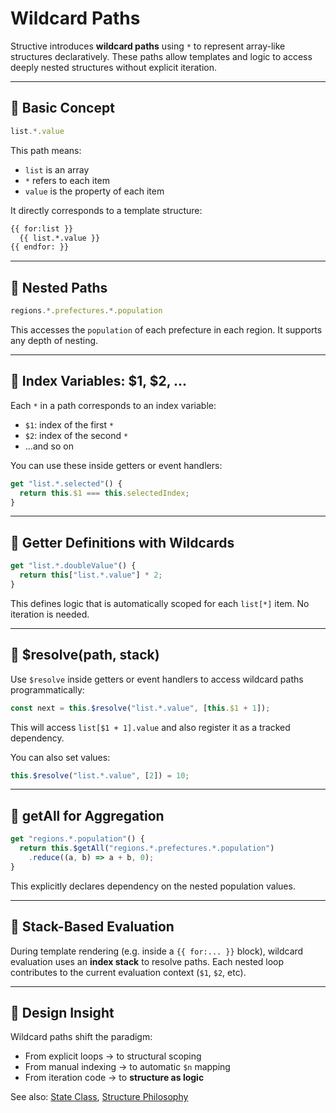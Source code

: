 # Wildcard Paths

Structive introduces **wildcard paths** using `*` to represent array-like structures declaratively. These paths allow templates and logic to access deeply nested structures without explicit iteration.

---

## 🔹 Basic Concept

```ts
list.*.value
```

This path means:
- `list` is an array
- `*` refers to each item
- `value` is the property of each item

It directly corresponds to a template structure:

```html
{{ for:list }}
  {{ list.*.value }}
{{ endfor: }}
```

---

## 🔄 Nested Paths

```ts
regions.*.prefectures.*.population
```

This accesses the `population` of each prefecture in each region. It supports any depth of nesting.

---

## 🔢 Index Variables: $1, $2, ...

Each `*` in a path corresponds to an index variable:

- `$1`: index of the first `*`
- `$2`: index of the second `*`
- ...and so on

You can use these inside getters or event handlers:

```ts
get "list.*.selected"() {
  return this.$1 === this.selectedIndex;
}
```

---

## 🧠 Getter Definitions with Wildcards

```ts
get "list.*.doubleValue"() {
  return this["list.*.value"] * 2;
}
```

This defines logic that is automatically scoped for each `list[*]` item. No iteration is needed.

---

## 🧠 $resolve(path, stack)

Use `$resolve` inside getters or event handlers to access wildcard paths programmatically:

```ts
const next = this.$resolve("list.*.value", [this.$1 + 1]);
```

This will access `list[$1 + 1].value` and also register it as a tracked dependency.

You can also set values:

```ts
this.$resolve("list.*.value", [2]) = 10;
```

---

## 🧮 getAll for Aggregation

```ts
get "regions.*.population"() {
  return this.$getAll("regions.*.prefectures.*.population")
    .reduce((a, b) => a + b, 0);
}
```

This explicitly declares dependency on the nested population values.

---

## 🔁 Stack-Based Evaluation

During template rendering (e.g. inside a `{{ for:... }}` block), wildcard evaluation uses an **index stack** to resolve paths. Each nested loop contributes to the current evaluation context (`$1`, `$2`, etc).

---

## 🧠 Design Insight

Wildcard paths shift the paradigm:
- From explicit loops → to structural scoping
- From manual indexing → to automatic `$n` mapping
- From iteration code → to **structure as logic**

See also: [State Class](./state-class.md), [Structure Philosophy](./structure-philosophy.md)

